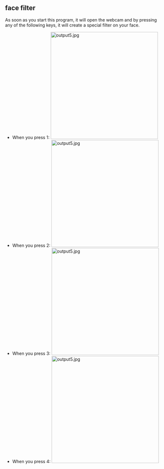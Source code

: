 
## face filter
As soon as you start this program, it will open the webcam and by pressing any of the following keys, it will create a special filter on your face.
- When you press 1:
    <img src="https://github.com/hoseindamavandi/Image-Processing/blob/main/03-%20Face%20Filtering/face%20filter/result/1.png?raw=true" width="350" title="output5.jpg">
- When you press 2:
    <img src="https://github.com/hoseindamavandi/Image-Processing/blob/main/03-%20Face%20Filtering/face%20filter/result/2.png?raw=true" width="350" title="output5.jpg">
- When you press 3:
    <img src="https://github.com/hoseindamavandi/Image-Processing/blob/main/03-%20Face%20Filtering/face%20filter/result/3.png?raw=true" width="350" title="output5.jpg">
- When you press 4:
    <img src="https://github.com/hoseindamavandi/Image-Processing/blob/main/03-%20Face%20Filtering/face%20filter/result/4.png?raw=true" width="350" title="output5.jpg">


